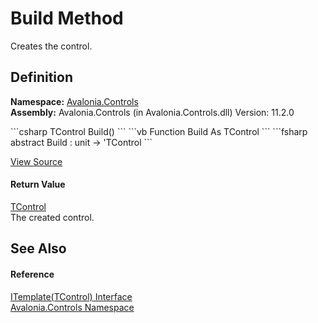# Build Method


Creates the control.



## Definition
**Namespace:** <a href="N_Avalonia_Controls">Avalonia.Controls</a>  
**Assembly:** Avalonia.Controls (in Avalonia.Controls.dll) Version: 11.2.0

<Tabs groupId="api-code-preview">
<TabItem value="csharp" label="C#">
```csharp
TControl Build()
```
</TabItem>
<TabItem value="vb" label="VB">
```vb
Function Build As TControl
```
</TabItem>
<TabItem value="fsharp" label="F#">
```fsharp
abstract Build : unit -> 'TControl 
```
</TabItem>
</Tabs>



<a href="https://github.com/AvaloniaUI/Avalonia/tree/master/src/Avalonia.Controls/Templates/ITemplate%601.cs" title="View the source code">View Source</a>



#### Return Value
<a href="T_Avalonia_Controls_ITemplate_1">TControl</a>  
The created control.

## See Also


#### Reference
<a href="T_Avalonia_Controls_ITemplate_1">ITemplate(TControl) Interface</a>  
<a href="N_Avalonia_Controls">Avalonia.Controls Namespace</a>  

